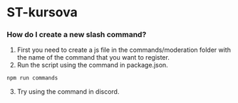 # ST-kursova

### How do I create a new slash command?

1. First you need to create a js file in the commands/moderation folder with the name of the command that you want to register.
2. Run the script using the command in package.json.

```sh
npm run commands
```

3. Try using the command in discord.

